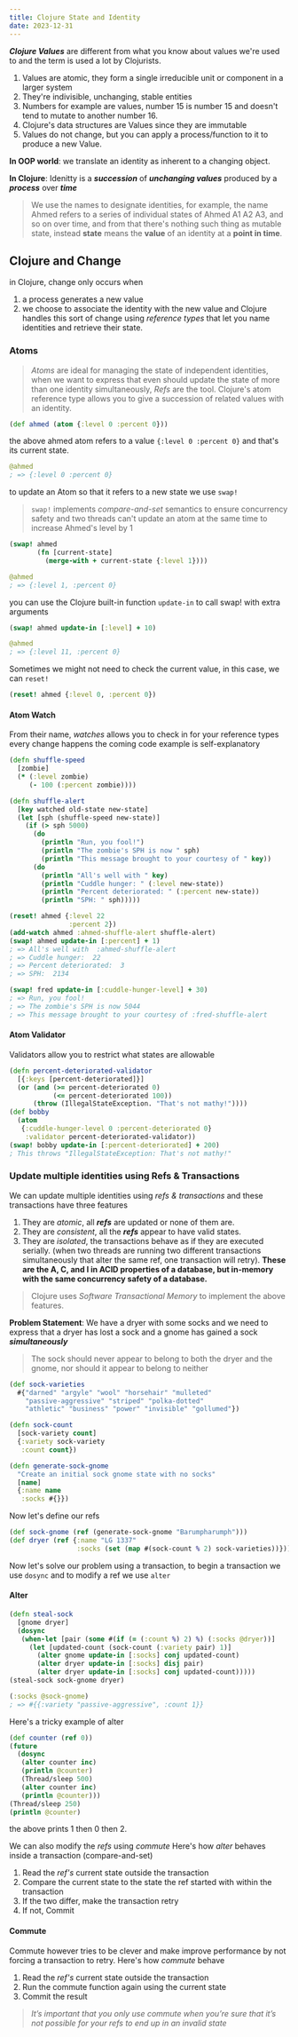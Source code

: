 ```yaml
---
title: Clojure State and Identity
date: 2023-12-31
---
```


***Clojure Values*** are different from what you know about values we're used to and the term is used a lot by Clojurists.
1. Values are atomic, they form a single irreducible unit or component in a larger system
2. They're indivisible, unchanging, stable entities
3. Numbers for example are values, number 15 is number 15 and doesn't tend to mutate to another number 16.
4. Clojure's data structures are Values since they are immutable
5. Values do not change, but you can apply a process/function to it to produce a new Value.


**In OOP world**: we translate an identity as inherent to a changing object.

**In Clojure**: Idenitty is a ***succession*** of ***unchanging values*** produced by a ***process*** over ***time***


> We use the names to designate identities, for example, the name Ahmed refers to a series of individual states of Ahmed A1 A2 A3, and so on over time, and from that there's
> nothing such thing as mutable state, instead **state** means the **value** of an identity at a **point in time**.

## Clojure and Change
in Clojure, change only occurs when
1. a process generates a new value
2. we choose to associate the identity with the new value
and Clojure handles this sort of change using *reference types* that let you name identities and retrieve their state.

### Atoms
> *Atoms* are ideal for managing the state of independent identities, when we want to express that even should update the state of more than one identity simultaneously, *Refs* are the tool.
Clojure's atom reference type allows you to give a succession of related values with an identity.
```clojure
(def ahmed (atom {:level 0 :percent 0}))
```
the above ahmed atom refers to a value `{:level 0 :percent 0}` and that's its current state.

```clojure
@ahmed
; => {:level 0 :percent 0}
```
to update an Atom so that it refers to a new state we use `swap!`
> `swap!` implements *compare-and-set* semantics to ensure concurrency safety and two threads can't update an atom at the same time
to increase Ahmed's level by 1
```clojure
(swap! ahmed
       (fn [current-state]
         (merge-with + current-state {:level 1})))

@ahmed
; => {:level 1, :percent 0}
```
you can use the Clojure built-in function `update-in` to call swap! with extra arguments
```clojure
(swap! ahmed update-in [:level] + 10)

@ahmed
; => {:level 11, :percent 0}
```
Sometimes we might not need to check the current value, in this case, we can `reset!`
```clojure
(reset! ahmed {:level 0, :percent 0})
```

#### Atom Watch
From their name, *watches* allows you to check in for your reference types every change happens
the coming code example is self-explanatory
```clojure
(defn shuffle-speed
  [zombie]
  (* (:level zombie)
     (- 100 (:percent zombie))))

(defn shuffle-alert
  [key watched old-state new-state]
  (let [sph (shuffle-speed new-state)]
    (if (> sph 5000)
      (do
        (println "Run, you fool!")
        (println "The zombie's SPH is now " sph)
        (println "This message brought to your courtesy of " key))
      (do
        (println "All's well with " key)
        (println "Cuddle hunger: " (:level new-state))
        (println "Percent deteriorated: " (:percent new-state))
        (println "SPH: " sph)))))

(reset! ahmed {:level 22
               :percent 2})
(add-watch ahmed :ahmed-shuffle-alert shuffle-alert)
(swap! ahmed update-in [:percent] + 1)
; => All's well with  :ahmed-shuffle-alert
; => Cuddle hunger:  22
; => Percent deteriorated:  3
; => SPH:  2134

(swap! fred update-in [:cuddle-hunger-level] + 30)
; => Run, you fool!
; => The zombie's SPH is now 5044
; => This message brought to your courtesy of :fred-shuffle-alert
```

#### Atom Validator
Validators allow you to restrict what states are allowable
```clojure
(defn percent-deteriorated-validator
  [{:keys [percent-deteriorated]}]
  (or (and (>= percent-deteriorated 0)
           (<= percent-deteriorated 100))
      (throw (IllegalStateException. "That's not mathy!"))))
(def bobby
  (atom
   {:cuddle-hunger-level 0 :percent-deteriorated 0}
    :validator percent-deteriorated-validator))
(swap! bobby update-in [:percent-deteriorated] + 200)
; This throws "IllegalStateException: That's not mathy!"
```

### Update multiple identities using Refs & Transactions
We can update multiple identities using *refs & transactions* and these transactions have three features
1. They are *atomic*, all ***refs*** are updated or none of them are.
2. They are *consistent*, all the ***refs*** appear to have valid states.
3. They are *isolated*, the transactions behave as if they are executed serially. (when two threads are running two different transactions simultaneously that alter the same ref, one transaction will retry).
**These are the A, C, and I in ACID properties of a database, but in-memory with the same concurrency safety of a database.**
> Clojure uses *Software Transactional Memory* to implement the above features.

**Problem Statement**: We have a dryer with some socks and we need to express that a dryer has lost a sock and a gnome has gained a sock ***simultaneously***
> The sock should never appear to belong to both the dryer and the gnome, nor should it appear to belong to neither

```clojure
(def sock-varieties
  #{"darned" "argyle" "wool" "horsehair" "mulleted"
    "passive-aggressive" "striped" "polka-dotted"
    "athletic" "business" "power" "invisible" "gollumed"})

(defn sock-count
  [sock-variety count]
  {:variety sock-variety
   :count count})

(defn generate-sock-gnome
  "Create an initial sock gnome state with no socks"
  [name]
  {:name name
   :socks #{}})
```
Now let's define our refs
```clojure
(def sock-gnome (ref (generate-sock-gnome "Barumpharumph")))
(def dryer (ref {:name "LG 1337"
                 :socks (set (map #(sock-count % 2) sock-varieties))}))
```
Now let's solve our problem using a transaction, to begin a transaction we use `dosync` and to modify a ref we use `alter`
#### Alter

```clojure
(defn steal-sock
  [gnome dryer]
  (dosync
   (when-let [pair (some #(if (= (:count %) 2) %) (:socks @dryer))]
     (let [updated-count (sock-count (:variety pair) 1)]
       (alter gnome update-in [:socks] conj updated-count)
       (alter dryer update-in [:socks] disj pair)
       (alter dryer update-in [:socks] conj updated-count)))))
(steal-sock sock-gnome dryer)

(:socks @sock-gnome)
; => #{{:variety "passive-aggressive", :count 1}}
```


Here's a tricky example of alter
```clojure
(def counter (ref 0))
(future
  (dosync
   (alter counter inc)
   (println @counter)
   (Thread/sleep 500)
   (alter counter inc)
   (println @counter)))
(Thread/sleep 250)
(println @counter)
```
the above prints 1 then 0 then 2.

We can also modify the *refs* using *commute*
Here's how *alter* behaves inside a transaction (compare-and-set)
1. Read the *ref's* current state outside the transaction
2. Compare the current state to the state the ref started with within the transaction
3. If the two differ, make the transaction retry
4. If not, Commit

#### Commute

Commute however tries to be clever and make improve performance by not forcing a transaction to retry.
Here's how *commute* behave
1. Read the *ref's* current state outside the transaction
2. Run the commute function again using the current state
3. Commit the result
> *It’s important that you only use commute when you’re sure that it’s not possible for your refs to end up in an invalid state*

